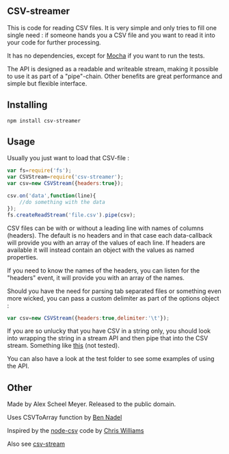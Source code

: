 CSV-streamer
---------------

This is code for reading CSV files. It is very simple and only tries to fill one single need : if someone hands you a CSV file and you
want to read it into your code for further processing.

It has no dependencies, except for [Mocha](http://visionmedia.github.io/mocha/) if you want to run the tests.

The API is designed as a readable and writeable stream, making it possible to use it as part of a "pipe"-chain. Other benefits are great performance
and simple but flexible interface.

Installing
----------

    npm install csv-streamer


Usage
-----
Usually you just want to load that CSV-file :

```javascript
var fs=require('fs');
var CSVStream=require('csv-streamer');
var csv=new CSVStream({headers:true});

csv.on('data',function(line){
	//do something with the data
});
fs.createReadStream('file.csv').pipe(csv);

```

CSV files can be with or without a leading line with names of columns (headers). The default is no headers and in that case each data-callback
will provide you with an array of the values of each line. If headers are available it will instead contain an object with the values as named
properties.

If you need to know the names of the headers, you can listen for the "headers" event, it will provide you with an array of the names.

Should you have the need for parsing tab separated files or something even more wicked, you can pass a custom delimiter as part of the options
object :

```javascript
var csv=new CSVStream({headers:true,delimiter:'\t'});
```

If you are so unlucky that you have CSV in a string only, you should look into wrapping the string in a stream API and then pipe that into the
CSV stream. Something like [this](http://technosophos.com/content/using-string-stream-reader-nodejs) (not tested).

You can also have a look at the test folder to see some examples of using the API.

Other
-----
Made by Alex Scheel Meyer. Released to the public domain.

Uses CSVToArray function by [Ben Nadel](http://www.bennadel.com/blog/1504-Ask-Ben-Parsing-CSV-Strings-With-Javascript-Exec-Regular-Expression-Command.htm)

Inspired by the [node-csv](https://github.com/voodootikigod/node-csv) code by [Chris Williams](https://github.com/voodootikigod)

Also see [csv-stream](https://github.com/lbdremy/node-csv-stream)
 